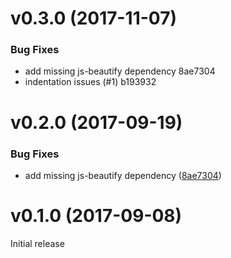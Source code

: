 <a name="0.3.0"></a>
# v0.3.0 (2017-11-07)


### Bug Fixes

* add missing js-beautify dependency 8ae7304
* indentation issues (#1) b193932

<a name="v0.2.0"></a>
# v0.2.0 (2017-09-19)


### Bug Fixes

* add missing js-beautify dependency ([8ae7304](https://github.com/eddyerburgh/jest-serializer-vue/commit/8ae7304))

<a name="v0.1.0"></a>
# v0.1.0 (2017-09-08)

Initial release
